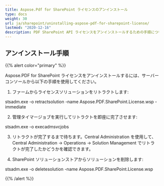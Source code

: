 ```yaml
---
title: Aspose.Pdf for SharePoint ライセンスのアンインストール
type: docs
weight: 30
url: ja/sharepoint/uninstalling-aspose-pdf-for-sharepoint-license/
lastmod: "2020-12-16"
description: PDF SharePoint API ライセンスをアンインストールするための手順については、この記事の手順に従ってください。
---
```


## アンインストール手順

{{% alert color="primary" %}}

Aspose.PDF for SharePoint ライセンスをアンインストールするには、サーバーコンソールから以下の手順を使用してください。

1. ファームからライセンスソリューションをリトラクトします:

  stsadm.exe -o retractsolution -name Aspose.PDF.SharePoint.License.wsp -immediate

2. 管理タイマージョブを実行してリトラクトを即座に完了させます:

  stsadm.exe -o execadmsvcjobs

3. リトラクトが完了するまで待ちます。Central Administration を使用して、Central Administration -> Operations -> Solution Management でリトラクトが完了したかどうかを確認できます。

4. SharePoint ソリューションストアからソリューションを削除します:

  stsadm.exe -o deletesolution -name Aspose.PDF.SharePoint.License.wsp

{{% /alert %}}